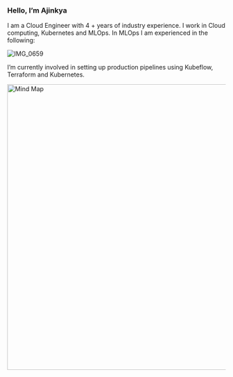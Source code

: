 ### Hello, I’m Ajinkya 

I am a Cloud Engineer with 4 + years of industry experience. I work in Cloud computing, Kubernetes and MLOps. In MLOps I am experienced in the following:

![IMG_0659](https://user-images.githubusercontent.com/17012391/163672709-31c832cd-32c0-4742-b38e-807ca265c900.PNG)

I’m currently involved in setting up production pipelines using Kubeflow, Terraform and Kubernetes. 

<img width="657" alt="Mind Map" src="https://user-images.githubusercontent.com/17012391/164890021-72f7fb37-0a62-47c9-8f53-233ef619136d.png">
